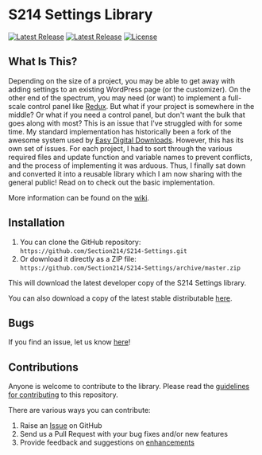 # S214 Settings Library
[![Latest Release](https://img.shields.io/badge/dev-1.0.3-red.svg)](https://github.com/Section214/S214-Settings/releases/latest)
[![Latest Release](https://img.shields.io/badge/dist-1.0.3-blue.svg)](https://github.com/Section214/S214-Settings/blob/master/dist/latest.zip?raw=true)
[![License](https://img.shields.io/badge/license-GPL--2.0%2B-green.svg)](https://github.com/Section214/S214-Settings/blob/master/license.txt)

## What Is This?

Depending on the size of a project, you may be able to get away with adding settings to an existing WordPress page (or the customizer). On the other end of the spectrum, you may need (or want) to implement a full-scale control panel like [Redux](http://reduxframework.com). But what if your project is somewhere in the middle? Or what if you need a control panel, but don't want the bulk that goes along with most? This is an issue that I've struggled with for some time. My standard implementation has historically been a fork of the awesome system used by [Easy Digital Downloads](http://section214.com/go/easy-digital-downloads). However, this has its own set of issues. For each project, I had to sort through the various required files and update function and variable names to prevent conflicts, and the process of implementing it was arduous. Thus, I finally sat down and converted it into a reusable library which I am now sharing with the general public! Read on to check out the basic implementation.

More information can be found on the [wiki](https://github.com/Section214/S214-Settings/wiki).

## Installation

1. You can clone the GitHub repository: `https://github.com/Section214/S214-Settings.git`
2. Or download it directly as a ZIP file: `https://github.com/Section214/S214-Settings/archive/master.zip`

This will download the latest developer copy of the S214 Settings library.

You can also download a copy of the latest stable distributable [here](https://github.com/Section214/S214-Settings/dist/latest.zip).

## Bugs

If you find an issue, let us know [here](https://github.com/Section214/S214-Settings/issues?state=open)!

## Contributions

Anyone is welcome to contribute to the library. Please read the [guidelines for contributing](https://github.com/Section214/S214-Settings/blob/master/CONTRIBUTING.md) to this repository.

There are various ways you can contribute:

1. Raise an [Issue](https://github.com/Section214/S214-Settings/issues) on GitHub
2. Send us a Pull Request with your bug fixes and/or new features
3. Provide feedback and suggestions on [enhancements](https://github.com/Section214/S214-Settings/issues?direction=desc&labels=Enhancement&page=1&sort=created&state=open)
